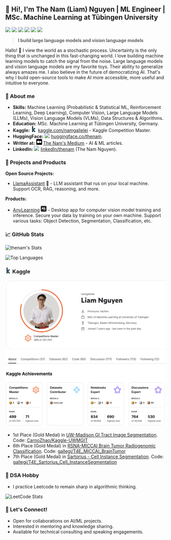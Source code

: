
## 👋 Hi!, I'm The Nam (Liam) Nguyen | ML Engineer | MSc. Machine Learning at Tübingen University

![](https://img.shields.io/badge/-Python-333?style=flat-square&logo=Python&logoColor=fff)
![](https://img.shields.io/badge/-C/C++-c14438?style=flat-square&logo=C&logoColor=fff)
![](https://img.shields.io/badge/-PyTorch-e34f26?style=flat-square&logo=PyTorch&logoColor=fff)
![](https://img.shields.io/badge/-TensorFlow-e5cd0c?style=flat-square&logo=TensorFlow&logoColor=fff)
![](https://img.shields.io/badge/-Numpy-blue?style=flat-square&logo=Numpy&logoColor=fff)
![](https://img.shields.io/badge/-HuggingFace-yellow?style=flat-square&logo=HuggingFace&logoColor=fff)

> **I build large language models and vision language models**

Hallo! 👋 I view the world as a stochastic process. Uncertainty is the only thing that is unchanged in this fast-changing world. I love building machine learning models to catch the signal from the noise. Large language models and vision language models are my favorite toys. Their ability to generalize always amazes me. I also believe in the future of democratizing AI. That's why I build open-source tools to make AI more accessible, more useful and intuitive to everyone.


### 🎯 About me

- **Skills:** Machine Learning (Probabilistic & Statistical ML, Reinforcement Learning, Deep Learning), Computer Vision, Large Language Models (LLMs), Vision Language Models (VLMs), Data Structures & Algorithms.
- **Education:** MSc. Machine Learning at Tübingen University, Germany.
- **Kaggle:** <a href="https://www.kaggle.com/namgalielei" target="_blank"><img src="icons/kaggle.png" width="18px"/></a> [kaggle.com/namgalielei](https://www.kaggle.com/namgalielei) - Kaggle Competition Master.
- **HuggingFace:**  <a href="https://huggingface.co/thenam" target="_blank"><img src="https://github.com/user-attachments/assets/7bbfa01b-9c00-4dbb-bf32-7cbb7bf74441" width="18px"/></a> [huggingface.co/thenam](https://huggingface.co/thenam).
- **Writter at:** <a href="https://medium.com/@namnguyenthe" target="_blank"><img src="icons/medium.png" width="18px"/></a> [The Nam's Medium](https://medium.com/@namnguyenthe) - AI & ML articles.
- **LinkedIn:** <a href="https://www.linkedin.com/in/thenam/" target="_blank"><img src="https://github.com/user-attachments/assets/c7f85e0a-a6a2-457f-8e9c-3b58e9a116a2" width="18px"/></a> [linkedIn/thenam](https://www.linkedin.com/in/thenam/) (The Nam Nguyen).

### 🚀 Projects and Products

**Open Source Projects:**

- [LlamaAssistant](https://github.com/vietanhdev/llama-assistant) 🦙 - LLM assistant that rus on your local machine. Support OCR, RAG, reasoning, and more.

**Products:**
- [AnyLearning](https://anylearning.nrl.ai/) <img src="icons/anylearning.svg" width="18" height="18" /> - Desktop app for computer vision model training and inference. Secure your data by training on your own machine. Support various tasks: Object Detection, Segmentation, Classification, etc.


### 📈 GitHub Stats

![thenam's Stats](https://github-readme-stats.vercel.app/api?username=gallegi&theme=default&show_icons=true&hide_border=false&count_private=true)

![Top Languages](https://github-readme-stats.vercel.app/api/top-langs/?username=gallegi&layout=compact&theme=default&hide_border=false)

### <img src="icons/kaggle.png" width="18" height="18" /> Kaggle
<img src="images/kaggle_profile.png"/>

- 1st Place (Gold Medal) in [UW-Madison GI Tract Image Segmentation](https://www.kaggle.com/competitions/uw-madison-gi-tract-image-segmentation). Code: [CarnoZhao/Kaggle-UWMGIT](https://github.com/CarnoZhao/Kaggle-UWMGIT)
- 6th Place (Gold Medal) in [RSNA-MICCAI Brain Tumor Radiogenomic Classification](https://www.kaggle.com/competitions/rsna-miccai-brain-tumor-radiogenomic-classification). Code: [gallegi/T4E_MICCAI_BrainTumor](https://github.com/gallegi/T4E_MICCAI_BrainTumor)
- 7th Place (Gold Medal) in [Sartorius - Cell Instance Segmentation](https://www.kaggle.com/competitions/sartorius-cell-instance-segmentation). Code: [gallegi/T4E_Sartorius_Cell_InstanceSegmentation](https://github.com/gallegi/T4E_Sartorius_Cell_InstanceSegmentation)

### 🌲 DSA Hobby
- I practice Leetcode to remain sharp in algorithmic thinking.
  
![LeetCode Stats](https://leetcard.jacoblin.cool/namnguyen61031?theme=light&font=Hind%20Siliguri)

### 🤝 Let's Connect!
- Open for collaborations on AI/ML projects.
- Interested in mentoring and knowledge sharing.
- Available for technical consulting and speaking engagements.
